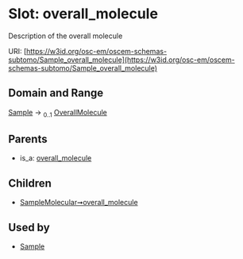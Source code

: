 
# Slot: overall_molecule

Description of the overall molecule

URI: [https://w3id.org/osc-em/oscem-schemas-subtomo/Sample_overall_molecule](https://w3id.org/osc-em/oscem-schemas-subtomo/Sample_overall_molecule)


## Domain and Range

[Sample](Sample.md) &#8594;  <sub>0..1</sub> [OverallMolecule](OverallMolecule.md)

## Parents

 *  is_a: [overall_molecule](overall_molecule.md)

## Children

 *  [SampleMolecular➞overall_molecule](SampleMolecular_overall_molecule.md)

## Used by

 * [Sample](Sample.md)

